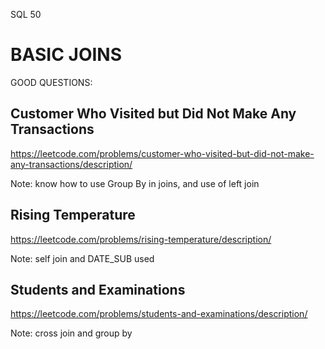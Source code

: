 SQL 50

# BASIC JOINS

GOOD QUESTIONS:
## Customer Who Visited but Did Not Make Any Transactions
https://leetcode.com/problems/customer-who-visited-but-did-not-make-any-transactions/description/

Note: know how to use Group By in joins, and use of left join
## Rising Temperature
https://leetcode.com/problems/rising-temperature/description/

Note: self join and DATE_SUB used
## Students and Examinations
https://leetcode.com/problems/students-and-examinations/description/

Note: cross join and group by 


